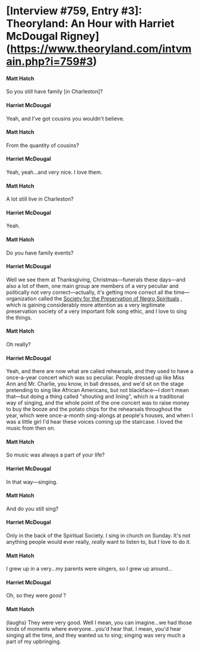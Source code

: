 # [Interview #759, Entry #3]: Theoryland: An Hour with Harriet McDougal Rigney](https://www.theoryland.com/intvmain.php?i=759#3)

#### Matt Hatch

So you still have family [in Charleston]?

#### Harriet McDougal

Yeah, and I've got cousins you wouldn't believe.

#### Matt Hatch

From the quantity of cousins?

#### Harriet McDougal

Yeah, yeah...and very nice. I love them.

#### Matt Hatch

A lot still live in Charleston?

#### Harriet McDougal

Yeah.

#### Matt Hatch

Do you have family events?

#### Harriet McDougal

Well we see them at Thanksgiving, Christmas—funerals these days—and also a lot of them, one main group are members of a very peculiar and politically not very correct—actually, it's getting more correct all the time—organization called the
[Society for the Preservation of Negro Spirituals](http://northbysouth.kenyon.edu/2002/Music/Pages/preservationspirituals.htm)
, which is gaining considerably more attention as a very legitimate preservation society of a very important folk song ethic, and I love to sing the things.

#### Matt Hatch

Oh really?

#### Harriet McDougal

Yeah, and there are now what are called rehearsals, and they used to have a once-a-year concert which was so peculiar. People dressed up like Miss Ann and Mr. Charlie, you know, in ball dresses, and we'd sit on the stage pretending to sing like African Americans, but not blackface—I don't mean that—but doing a thing called "shouting and lining", which is a traditional way of singing, and the whole point of the one concert was to raise money to buy the booze and the potato chips for the rehearsals throughout the year, which were once-a-month sing-alongs at people's houses, and when I was a little girl I'd hear these voices coming up the staircase. I loved the music from then on.

#### Matt Hatch

So music was always a part of your life?

#### Harriet McDougal

In that way—singing.

#### Matt Hatch

And do you still sing?

#### Harriet McDougal

Only in the back of the Spiritual Society. I sing in church on Sunday. It's not anything people would ever really,
*really*
want to listen to, but I love to do it.

#### Matt Hatch

I grew up in a very...my parents were singers, so I grew up around...

#### Harriet McDougal

Oh, so they were
*good*
?

#### Matt Hatch

(laughs) They were very good. Well I mean, you can imagine...we had those kinds of moments where everyone...you'd hear that. I mean, you'd hear singing all the time, and they wanted us to sing; singing was very much a part of my upbringing.

